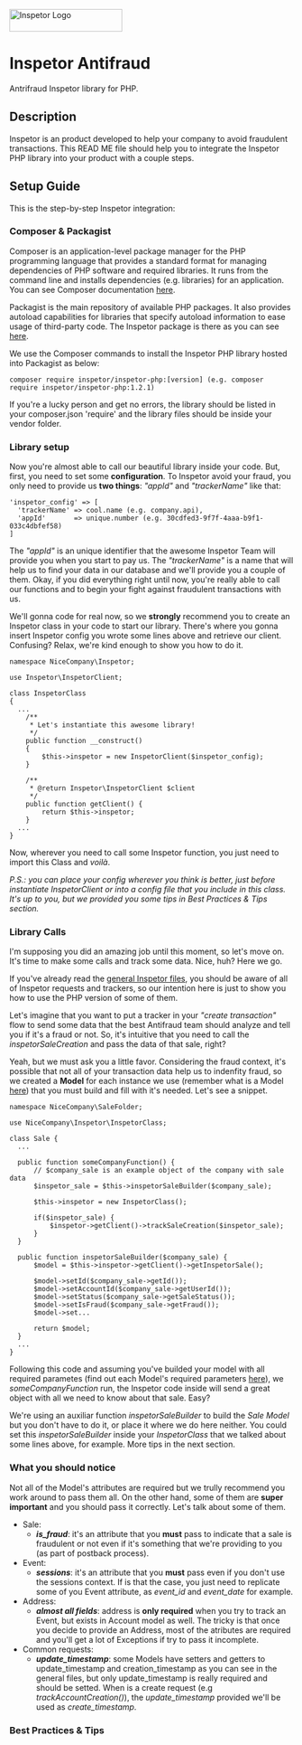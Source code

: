  
<p>
  <img src="https://github.com/inspetor/slate/blob/master/source/images/logo-color.png" width="200" height="40" alt="Inspetor Logo"> </img> 
</p>

# Inspetor Antifraud
Antrifraud Inspetor library for PHP. 

## Description
Inspetor is an product developed to help your company to avoid fraudulent transactions. This READ ME file should help you to integrate the Inspetor PHP library into your product with a couple steps. 

## Setup Guide
This is the step-by-step Inspetor integration:

### Composer & Packagist
Composer is an application-level package manager for the PHP programming language that provides a standard format for managing dependencies of PHP software and required libraries. It runs from the command line and installs dependencies (e.g. libraries) for an application. You can see Composer documentation [here](https://getcomposer.org/doc/00-intro.md). 

Packagist is the main repository of available PHP packages. It also provides autoload capabilities for libraries that specify autoload information to ease usage of third-party code. The Inspetor package is there as you can see [here](https://packagist.org/packages/inspetor/inspetor-php).

We use the Composer commands to install the Inspetor PHP library hosted into Packagist as below:

``` composer require inspetor/inspetor-php:[version] (e.g. composer require inspetor/inspetor-php:1.2.1) ```

If you're a lucky person and get no errors, the library should be listed in your composer.json 'require' and the library files should be inside your vendor folder. 

### Library setup 
Now you're almost able to call our beautiful library inside your code. But, first, you need to set some **configuration**. To Inspetor avoid your fraud, you only need to provide us **two things**: *"appId"* and *"trackerName"* like that:
```
'inspetor_config' => [
  'trackerName' => cool.name (e.g. company.api),
  'appId'       => unique.number (e.g. 30cdfed3-9f7f-4aaa-b9f1-033c4dbfef58)
]
```

The *"appId"* is an unique identifier that the awesome Inspetor Team will provide you when you start to pay us. The *"trackerName"* is a name that will help us to find your data in our database and we'll provide you a couple of them. Okay, if you did everything right until now, you're really able to call our functions and to begin your fight against fraudulent transactions with us.

We'll gonna code for real now, so we **strongly** recommend you to create an Inspetor class in your code to start our library. There's where you gonna insert Inspetor config you wrote some lines above and retrieve our client. Confusing? Relax, we're kind enough to show you how to do it.

```
namespace NiceCompany\Inspetor;

use Inspetor\InspetorClient;

class InspetorClass 
{
  ...
    /**
     * Let's instantiate this awesome library! 
     */
    public function __construct()
    {
        $this->inspetor = new InspetorClient($inspetor_config);
    }

    /**
     * @return Inspetor\InspetorClient $client
     */
    public function getClient() {
        return $this->inspetor;
    }
  ...
}
```

Now, wherever you need to call some Inspetor function, you just need to import this Class and _voilà_. 

*P.S.: you can place your config wherever you think is better, just before instantiate InspetorClient or into a config file that you include in this class. It's up to you, but we provided you some tips in Best Practices & Tips section.*

### Library Calls 

I'm supposing you did an amazing job until this moment, so let's move on. It's time to make some calls and track some data. Nice, huh? Here we go. 

If you've already read the [general Inspetor files](), you should be aware of all of Inspetor requests and trackers, so our intention here is just to show you how to use the PHP version of some of them. 

Let's imagine that you want to put a tracker in your *"create transaction"* flow to send some data that the best Antifraud team should analyze and tell you if it's a fraud or not. So, it's intuitive that you need to call the *inspetorSaleCreation* and pass the data of that sale, right? 

Yeah, but we must ask you a little favor. Considering the fraud context, it's possible that not all of your transaction data 
help us to indenfity fraud, so we created a **Model** for each instance we use (remember what is a Model [here]()) that you must build and fill with it's needed. Let's see a snippet.

```
namespace NiceCompany\SaleFolder;

use NiceCompany\Inspetor\InspetorClass;

class Sale {
  ...
  
  public function someCompanyFunction() {
      // $company_sale is an example object of the company with sale data
      $inspetor_sale = $this->inspetorSaleBuilder($company_sale);

      $this->inspetor = new InspetorClass();

      if($inspetor_sale) {
          $inspetor->getClient()->trackSaleCreation($inspetor_sale);
      } 
  }
 
  public function inspetorSaleBuilder($company_sale) {
      $model = $this->inspetor->getClient()->getInspetorSale();
      
      $model->setId($company_sale->getId());
      $model->setAccountId($company_sale->getUserId());
      $model->setStatus($company_sale->getSaleStatus());
      $model->setIsFraud($company_sale->getFraud());
      $model->set...
      
      return $model;
  }
  ...
}
```

Following this code and assuming you've builded your model with all required parametes (find out each Model's required parameters [here]()), we *someCompanyFunction* run, the Inspetor code inside will send a great object with all we need to know about that sale. Easy? 

We're using an auxiliar function *inspetorSaleBuilder* to build the *Sale Model* but you don't have to do it, or place it where we do here neither. You could set this *inspetorSaleBuilder* inside your *InspetorClass* that we talked about some lines above, for example. More tips in the next section. 

### What you should notice
Not all of the Model's attributes are required but we trully recommend you work around to pass them all. On the other hand, some of them are **super important** and you should pass it correctly. Let's talk about some of them.
 - Sale:
   - ***is_fraud***: it's an attribute that you **must** pass to indicate that a sale is fraudulent or not even if it's something that we're providing to you (as part of postback process).
 - Event:
   - ***sessions***: it's an attribute that you **must** pass even if you don't use the sessions context. If is that the case, you just need to replicate some of you Event attribute, as *event_id* and *event_date* for example.
 - Address:
   - ***almost all fields***: address is **only required** when you try to track an Event, but exists in Account model as well. The tricky is that once you decide to provide an Address, most of the atributes are required and you'll get a lot of Exceptions if try to pass it incomplete.
 - Common requests:
   - ***update_timestamp***: some Models have setters and getters to update_timestamp and creation_timestamp as you can see in the general files, but only update_timestamp is really required and should be setted. When is a create request (e.g *trackAccountCreation()*), the *update_timestamp* provided we'll be used as *create_timestamp*. 

### Best Practices & Tips
